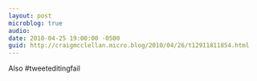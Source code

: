 ```yaml
---
layout: post
microblog: true
audio: 
date: 2010-04-25 19:00:00 -0500
guid: http://craigmcclellan.micro.blog/2010/04/26/t12911811854.html
---
```

Also #tweeteditingfail
